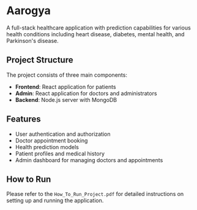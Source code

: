 # Aarogya 

A full-stack healthcare application with prediction capabilities for various health conditions including heart disease, diabetes, mental health, and Parkinson's disease.

## Project Structure

The project consists of three main components:

- **Frontend**: React application for patients
- **Admin**: React application for doctors and administrators
- **Backend**: Node.js server with MongoDB

## Features

- User authentication and authorization
- Doctor appointment booking
- Health prediction models
- Patient profiles and medical history
- Admin dashboard for managing doctors and appointments

## How to Run

Please refer to the `How_To_Run_Project.pdf` for detailed instructions on setting up and running the application.
